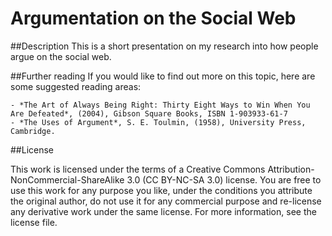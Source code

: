 # Argumentation on the Social Web

##Description
This is a short presentation on my research into how people argue on the social web.

##Further reading
If you would like to find out more on this topic, here are some suggested reading areas:

    - *The Art of Always Being Right: Thirty Eight Ways to Win When You Are Defeated*, (2004), Gibson Square Books, ISBN 1-903933-61-7
    - *The Uses of Argument*, S. E. Toulmin, (1958), University Press, Cambridge.

##License

This work is licensed under the terms of a Creative Commons Attribution-NonCommercial-ShareAlike 3.0 (CC BY-NC-SA 3.0) license. You are free to use this work for any purpose you like, under the conditions you attribute the original author, do not use it for any commercial purpose and re-license any derivative work under the same license. For more information, see the license file.
